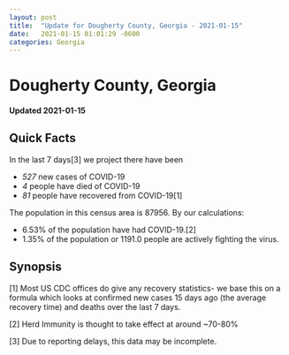 ```yaml
---
layout: post
title:  "Update for Dougherty County, Georgia - 2021-01-15"
date:   2021-01-15 01:01:29 -0600
categories: Georgia
---
```


# Dougherty County, Georgia
#### Updated 2021-01-15

## Quick Facts

In the last 7 days[3] we project there have been
- *527* new cases of COVID-19
- *4* people have died of COVID-19
- *81* people have recovered from COVID-19[1]

The population in this census area is 87956. By our calculations:
- 6.53% of the population have had COVID-19.[2]
- 1.35% of the population or 1191.0 people are actively fighting the virus.

## Synopsis




[1] Most US CDC offices do give any recovery statistics- we base this on a formula which looks at confirmed new cases
15 days ago (the average recovery time) and deaths over the last 7 days.

[2] Herd Immunity is thought to take effect at around ~70-80%

[3] Due to reporting delays, this data may be incomplete.
 
    